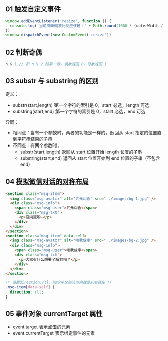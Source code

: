 ## 01 触发自定义事件

```javascript
window.addEventListener('resize', function () {
  console.log('当前页面缩放比例应该是：' + Math.round(1000 * (outerWidth / innerWidth)) / 10 + '%')
})
window.dispatchEvent(new CustomEvent('resize'))
```

## 02 判断奇偶

```javascript
n & 1 // 和 n % 2 结果一致，偶数返回 0，奇数返回 1
```

## 03 substr 与 substring 的区别

定义：

- substr(start,length) 第一个字符的索引是 0，start 必选，length 可选
- substring(start,end) 第一个字符的索引是 0，start 必选，end 可选

异同：

- 相同点：当有一个参数时，两者的功能是一样的，返回从 start 指定的位置直到字符串结束的子串
- 不同点：有两个参数时，
  - substr(start,length) 返回从 start 位置开始 length 长度的子串
  - substring(start,end) 返回从 start 位置开始到 end 位置的子串（不包含 end）

## 04 [模拟微信对话的对称布局](https://demo.cssworld.cn/new/3/2-3.php)

```html
<section class="msg-item">
  <img class="msg-avator" alt="武元润香" src="../images/bg-1.jpg" />
  <div class="msg-info">
    <span class="msg-user">武元润香</span>
    <div class="msg-txt">
      <p>没问题哟~</p>
    </div>
  </div>
</section>
<section class="msg-item" data-self>
  <img class="msg-avator" alt="唯我成幸" src="../images/bg-2.jpg" />
  <div class="msg-info">
    <span class="msg-user">唯我成幸</span>
    <div class="msg-txt">
      <p>大家有什么想要了解的吗？</p>
    </div>
  </div>
</section>
```

```css
/* 设置direction:rtl，则水平文档流方向就是从右往左 */
.msg-item[data-self] {
  direction: rtl;
}
```

## 05 事件对象 currentTarget 属性

- event.target 表示点击的元素
- event.currentTarget 表示绑定事件的元素
